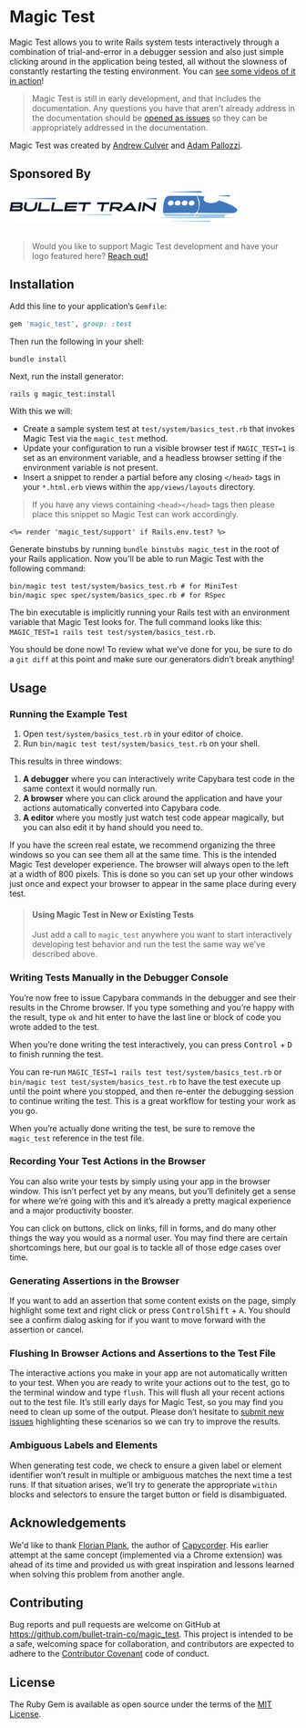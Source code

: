 # Magic Test

Magic Test allows you to write Rails system tests interactively through a combination of trial-and-error in a debugger session and also just simple clicking around in the application being tested, all without the slowness of constantly restarting the testing environment. You can [see some videos of it in action](https://twitter.com/andrewculver/status/1366062684802846721)!

> Magic Test is still in early development, and that includes the documentation. Any questions you have that aren't already address in the documentation should be [opened as issues](https://github.com/bullet-train-co/magic_test/issues/new) so they can be appropriately addressed in the documentation. 

Magic Test was created by [Andrew Culver](http://twitter.com/andrewculver) and [Adam Pallozzi](https://twitter.com/adampallozzi).

## Sponsored By

<a href="https://bullettrain.co" target="_blank"><img src="https://github.com/CanCanCommunity/cancancan/raw/develop/logo/bullet_train.png" alt="Bullet Train" width="400"/></a>
<br/>
<br/>

> Would you like to support Magic Test development and have your logo featured here? [Reach out!](http://twitter.com/andrewculver)

## Installation

Add this line to your application’s `Gemfile`:

```ruby
gem 'magic_test', group: :test
```

Then run the following in your shell:

```
bundle install
```

Next, run the install generator:

```
rails g magic_test:install
```

With this we will:

- Create a sample system test at `test/system/basics_test.rb` that invokes Magic Test via the `magic_test` method.
- Update your configuration to run a visible browser test if `MAGIC_TEST=1` is set as an environment variable, and a headless browser setting if the environment variable is not present.
- Insert a snippet to render a partial before any closing `</head>` tags in your `*.html.erb` views within the `app/views/layouts` directory.
> If you have any views containing `<head></head>` tags then please place this snippet so Magic Test can work accordingly.

```ruby+erb
<%= render 'magic_test/support' if Rails.env.test? %>
```

Generate binstubs by running `bundle binstubs magic_test` in the root of your Rails application. Now you'll be able to run Magic Test
with the following command:

```
bin/magic test test/system/basics_test.rb # for MiniTest
bin/magic spec spec/system/basics_spec.rb # for RSpec
```

The bin executable is implicitly running your Rails test with an environment variable that Magic Test looks for. 
The full command looks like this: `MAGIC_TEST=1 rails test test/system/basics_test.rb`.

You should be done now! To review what we’ve done for you, be sure to do a `git diff` at this point and make sure our generators didn’t break anything!

## Usage

### Running the Example Test

1. Open `test/system/basics_test.rb` in your editor of choice.
2. Run `bin/magic test test/system/basics_test.rb` on your shell.

This results in three windows:

  1. **A debugger** where you can interactively write Capybara test code in the same context it would normally run.
  2. **A browser** where you can click around the application and have your actions automatically converted into Capybara code.
  3. **A editor** where you mostly just watch test code appear magically, but you can also edit it by hand should you need to.

If you have the screen real estate, we recommend organizing the three windows so you can see them all at the same time. This is the intended Magic Test developer experience. The browser will always open to the left at a width of 800 pixels. This is done so you can set up your other windows just once and expect your browser to appear in the same place during every test.

> #### Using Magic Test in New or Existing Tests
> Just add a call to `magic_test` anywhere you want to start interactively developing test behavior and run the test the same way we've described above.

### Writing Tests Manually in the Debugger Console

You’re now free to issue Capybara commands in the debugger and see their results in the Chrome browser. If you type something and you’re happy with the result, type `ok` and hit enter to have the last line or block of code you wrote added to the test.

When you’re done writing the test interactively, you can press <kbd>Control</kbd> + <kbd>D</kbd> to finish running the test.

You can re-run `MAGIC_TEST=1 rails test test/system/basics_test.rb` or `bin/magic test test/system/basics_test.rb` to have the test execute up until the point where you stopped, and then re-enter the debugging session to continue writing the test. This is a great workflow for testing your work as you go.

When you’re actually done writing the test, be sure to remove the `magic_test` reference in the test file.

### Recording Your Test Actions in the Browser

You can also write your tests by simply using your app in the browser window. This isn’t perfect yet by any means, but you’ll definitely get a sense for where we’re going with this and it’s already a pretty magical experience and a major productivity booster.

You can click on buttons, click on links, fill in forms, and do many other things the way you would as a normal user. You may find there are certain shortcomings here, but our goal is to tackle all of those edge cases over time.

### Generating Assertions in the Browser

If you want to add an assertion that some content exists on the page, simply highlight some text and right click or press <kbd>Control</kbd><kbd>Shift</kbd> + <kbd>A</kbd>. You should see a confirm dialog asking for if you want to move forward with the assertion or cancel.

### Flushing In Browser Actions and Assertions to the Test File

The interactive actions you make in your app are not automatically written to your test.  When you are ready to write your actions out to the test, go to the terminal window and type `flush`.  This will flush all your recent actions out to the test file. It’s still early days for Magic Test, so you may find you need to clean up some of the output. Please don’t hesitate to [submit new issues](https://github.com/bullet-train-co/magic_test/issues/new) highlighting these scenarios so we can try to improve the results.

### Ambiguous Labels and Elements

When generating test code, we check to ensure a given label or element identifier won’t result in multiple or ambiguous matches the next time a test runs. If that situation arises, we’ll try to generate the appropriate `within` blocks and selectors to ensure the target button or field is disambiguated.

## Acknowledgements
We'd like to thank [Florian Plank](https://twitter.com/polarblau), the author of [Capycorder](https://github.com/polarblau/capycorder). His earlier attempt at the same concept (implemented via a Chrome extension) was ahead of its time and provided us with great inspiration and lessons learned when solving this problem from another angle.

## Contributing

Bug reports and pull requests are welcome on GitHub at https://github.com/bullet-train-co/magic_test. This project is intended to be a safe, welcoming space for collaboration, and contributors are expected to adhere to the [Contributor Covenant](http://contributor-covenant.org) code of conduct.

## License

The Ruby Gem is available as open source under the terms of the [MIT License](https://opensource.org/licenses/MIT).
